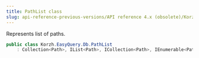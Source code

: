 ```yaml
---
title: PathList class
slug: api-reference-previous-versions/API reference 4.x (obsolete)/Korzh.EasyQuery.Db namespace/pathlist-class
---
```



Represents list of paths.
```csharp
public class Korzh.EasyQuery.Db.PathList
    : Collection<Path>, IList<Path>, ICollection<Path>, IEnumerable<Path>, IEnumerable, IList, ICollection, IReadOnlyList<Path>, IReadOnlyCollection<Path>

```